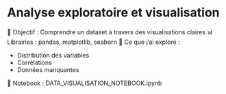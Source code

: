 # Analyse exploratoire et visualisation
🎯 Objectif : Comprendre un dataset à travers des visualisations claires
📊 Librairies : pandas, matplotlib, seaborn
🧠 Ce que j’ai exploré :
- Distribution des variables
- Corrélations
- Données manquantes

📎 Notebook : DATA_VISUALISATION_NOTEBOOK.ipynb
